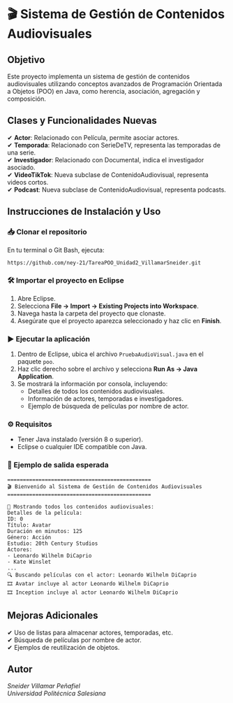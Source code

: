 
# 🎬 Sistema de Gestión de Contenidos Audiovisuales

## Objetivo
Este proyecto implementa un sistema de gestión de contenidos audiovisuales utilizando conceptos avanzados de Programación Orientada a Objetos (POO) en Java, como herencia, asociación, agregación y composición.

## Clases y Funcionalidades Nuevas

✔ **Actor**: Relacionado con Película, permite asociar actores.  
✔ **Temporada**: Relacionado con SerieDeTV, representa las temporadas de una serie.  
✔ **Investigador**: Relacionado con Documental, indica el investigador asociado.  
✔ **VideoTikTok**: Nueva subclase de ContenidoAudiovisual, representa videos cortos.  
✔ **Podcast**: Nueva subclase de ContenidoAudiovisual, representa podcasts.  

## Instrucciones de Instalación y Uso

### 📥 Clonar el repositorio
En tu terminal o Git Bash, ejecuta:

```https://github.com/ney-21/TareaPOO_Unidad2_VillamarSneider.git```

### 🛠️ Importar el proyecto en Eclipse

1. Abre Eclipse.  
2. Selecciona **File → Import → Existing Projects into Workspace**.  
3. Navega hasta la carpeta del proyecto que clonaste.  
4. Asegúrate que el proyecto aparezca seleccionado y haz clic en **Finish**.  

### ▶️ Ejecutar la aplicación

1. Dentro de Eclipse, ubica el archivo `PruebaAudioVisual.java` en el paquete `poo`.  
2. Haz clic derecho sobre el archivo y selecciona **Run As → Java Application**.  
3. Se mostrará la información por consola, incluyendo:
   - Detalles de todos los contenidos audiovisuales.  
   - Información de actores, temporadas e investigadores.  
   - Ejemplo de búsqueda de películas por nombre de actor.  

### ⚙️ Requisitos

- Tener Java instalado (versión 8 o superior).  
- Eclipse o cualquier IDE compatible con Java.  

### 🎯 Ejemplo de salida esperada

```plaintext
==============================================
🎬 Bienvenido al Sistema de Gestión de Contenidos Audiovisuales
==============================================

🧾 Mostrando todos los contenidos audiovisuales:
Detalles de la película:
ID: 0
Título: Avatar
Duración en minutos: 125
Género: Acción
Estudio: 20th Century Studios
Actores:
- Leonardo Wilhelm DiCaprio
- Kate Winslet
...
🔍 Buscando películas con el actor: Leonardo Wilhelm DiCaprio
🎞 Avatar incluye al actor Leonardo Wilhelm DiCaprio
🎞 Inception incluye al actor Leonardo Wilhelm DiCaprio
```

## Mejoras Adicionales

✔ Uso de listas para almacenar actores, temporadas, etc.  
✔ Búsqueda de películas por nombre de actor.  
✔ Ejemplos de reutilización de objetos.  

## Autor

*Sneider Villamar Peñafiel*  
*Universidad Politécnica Salesiana*  